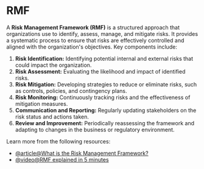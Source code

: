 # RMF

A **Risk Management Framework (RMF)** is a structured approach that organizations use to identify, assess, manage, and mitigate risks. It provides a systematic process to ensure that risks are effectively controlled and aligned with the organization's objectives. Key components include:

1. **Risk Identification:** Identifying potential internal and external risks that could impact the organization.
2. **Risk Assessment:** Evaluating the likelihood and impact of identified risks.
3. **Risk Mitigation:** Developing strategies to reduce or eliminate risks, such as controls, policies, and contingency plans.
4. **Risk Monitoring:** Continuously tracking risks and the effectiveness of mitigation measures.
5. **Communication and Reporting:** Regularly updating stakeholders on the risk status and actions taken.
6. **Review and Improvement:** Periodically reassessing the framework and adapting to changes in the business or regulatory environment.

Learn more from the following resources:

- [@article@What is the Risk Management Framework?](https://www.techtarget.com/searchcio/definition/Risk-Management-Framework-RMF)
- [@video@RMF explained in 5 minutes](https://www.youtube.com/watch?v=X5yqPFp__rc)
